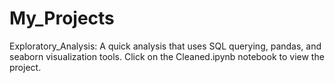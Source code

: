 # My_Projects
Exploratory_Analysis: A quick analysis that uses SQL querying, pandas, and seaborn visualization tools.
                      Click on the Cleaned.ipynb notebook to view the project.

